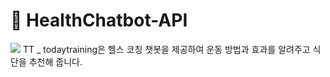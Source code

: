 # :muscle: HealthChatbot-API

![](https://t1.daumcdn.net/cafeattach/1YuLa/7597d94a907f5214bcee86672cd738f98ef43bee)
TT _ todaytraining은 헬스 코칭 챗봇을 제공하여 운동 방법과 효과를 알려주고 식단을 추천해 줍니다.
